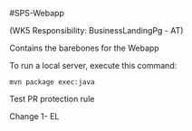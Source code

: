 #SPS-Webapp

(WK5 Responsibility: BusinessLandingPg - AT)

Contains the barebones for the Webapp

To run a local server,
execute this command:

```
mvn package exec:java
```
Test PR protection rule

Change 1- EL